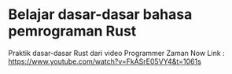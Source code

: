 # Belajar dasar-dasar bahasa pemrograman Rust
Praktik dasar-dasar Rust dari video Programmer Zaman Now
Link : https://www.youtube.com/watch?v=FkASrE05VY4&t=1061s
